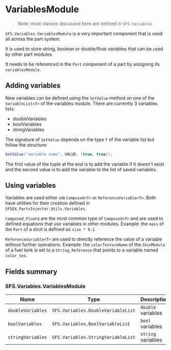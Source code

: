 # VariablesModule
> Note: most classes discussed here are defined in `SFS.Variables`

`SFS.Variables.VariablesModule` is a very important component that is used all across the part system.

It is used to store string, boolean or double/float variables that can be used by other part modules.

It needs to be referenced in the `Part` component of a part by assigning its `variablesModule`.

## Adding variables
New variables can be defined using the `SetValue` method on one of the `VariableList<T>` of the variables module. There are currently 3 variables lists:
- doubleVariables
- boolVariables
- stringVariables

The signature of `SetValue` depends on the type `T` of the variable list but follow the structure: 
```csharp
SetValue("variable name", VALUE, (true, true));
```
The first value of the tuple at the end is to add the variable if it doesn't exist and the second value is to add the variable to the list of saved variables.

## Using variables
Variables are used either via `Composed<T>` or `ReferenceVariable<T>`. Both have utilities for their creation defined in `SFSEX.PartsInjector.Utils.Variables`.

`Composed_Float`s are the most common type of `Composed<T>` and are used to defined equations that use variables in other modules.
Example: the `mass` of the `Part` of a strut is defined as `size * 0.1`.

`ReferenceVariable<T>` are used to directly reference the value of a variable without further operations. 
Example: the `colorTextureName` of the `SkinModule` of a  fuel tank is set to a `String_Reference` that points to a variable named `color_tex`.

## Fields summary
### SFS.Variables.VariablesModule
| Name | Type | Description | 
|-|-|-|
| `doubleVariables` | `SFS.Variables.DoubleVariableList` | `double` variables |
| `boolVariables` | `SFS.Variables.BoolVariableList` | `bool` variables |
| `stringVariables` | `SFS.Variables.StringVariableList` | `string` variables |